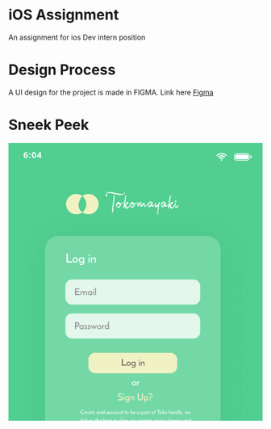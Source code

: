 # iOS Assignment
An assignment for ios Dev intern position

# Design Process

A UI design for the project is made in FIGMA. Link here [Figma](https://www.figma.com/file/CfOYxSJXEGT32VU05M2xzH/Hapramp-Assignment?node-id=0%3A1)

# Sneek Peek

![Screenshot](Login.png)
